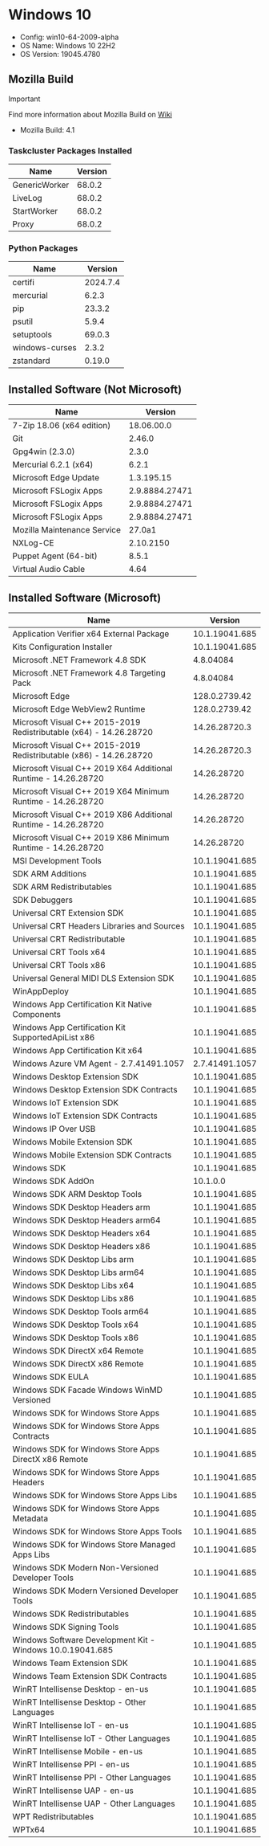 ﻿# Windows 10

- Config: win10-64-2009-alpha
- OS Name: Windows 10 22H2
- OS Version: 19045.4780

## Mozilla Build

> [!IMPORTANT]
> Find more information about Mozilla Build on [Wiki](https://wiki.mozilla.org/MozillaBuild#Technical_Details)

- Mozilla Build: 4.1

### Taskcluster Packages Installed

| Name          | Version |
| ------------- | ------- |
| GenericWorker | 68.0.2  |
| LiveLog       | 68.0.2  |
| StartWorker   | 68.0.2  |
| Proxy         | 68.0.2  |

### Python Packages

| Name           | Version  |
| -------------- | -------- |
| certifi        | 2024.7.4 |
| mercurial      | 6.2.3    |
| pip            | 23.3.2   |
| psutil         | 5.9.4    |
| setuptools     | 69.0.3   |
| windows-curses | 2.3.2    |
| zstandard      | 0.19.0   |

## Installed Software (Not Microsoft)

| Name                        | Version        |
| --------------------------- | -------------- |
| 7-Zip 18.06 (x64 edition)   | 18.06.00.0     |
| Git                         | 2.46.0         |
| Gpg4win (2.3.0)             | 2.3.0          |
| Mercurial 6.2.1 (x64)       | 6.2.1          |
| Microsoft Edge Update       | 1.3.195.15     |
| Microsoft FSLogix Apps      | 2.9.8884.27471 |
| Microsoft FSLogix Apps      | 2.9.8884.27471 |
| Microsoft FSLogix Apps      | 2.9.8884.27471 |
| Mozilla Maintenance Service | 27.0a1         |
| NXLog-CE                    | 2.10.2150      |
| Puppet Agent (64-bit)       | 8.5.1          |
| Virtual Audio Cable         | 4.64           |

## Installed Software (Microsoft)

| Name                                                               | Version        |
| ------------------------------------------------------------------ | -------------- |
| Application Verifier x64 External Package                          | 10.1.19041.685 |
| Kits Configuration Installer                                       | 10.1.19041.685 |
| Microsoft .NET Framework 4.8 SDK                                   | 4.8.04084      |
| Microsoft .NET Framework 4.8 Targeting Pack                        | 4.8.04084      |
| Microsoft Edge                                                     | 128.0.2739.42  |
| Microsoft Edge WebView2 Runtime                                    | 128.0.2739.42  |
| Microsoft Visual C++ 2015-2019 Redistributable (x64) - 14.26.28720 | 14.26.28720.3  |
| Microsoft Visual C++ 2015-2019 Redistributable (x86) - 14.26.28720 | 14.26.28720.3  |
| Microsoft Visual C++ 2019 X64 Additional Runtime - 14.26.28720     | 14.26.28720    |
| Microsoft Visual C++ 2019 X64 Minimum Runtime - 14.26.28720        | 14.26.28720    |
| Microsoft Visual C++ 2019 X86 Additional Runtime - 14.26.28720     | 14.26.28720    |
| Microsoft Visual C++ 2019 X86 Minimum Runtime - 14.26.28720        | 14.26.28720    |
| MSI Development Tools                                              | 10.1.19041.685 |
| SDK ARM Additions                                                  | 10.1.19041.685 |
| SDK ARM Redistributables                                           | 10.1.19041.685 |
| SDK Debuggers                                                      | 10.1.19041.685 |
| Universal CRT Extension SDK                                        | 10.1.19041.685 |
| Universal CRT Headers Libraries and Sources                        | 10.1.19041.685 |
| Universal CRT Redistributable                                      | 10.1.19041.685 |
| Universal CRT Tools x64                                            | 10.1.19041.685 |
| Universal CRT Tools x86                                            | 10.1.19041.685 |
| Universal General MIDI DLS Extension SDK                           | 10.1.19041.685 |
| WinAppDeploy                                                       | 10.1.19041.685 |
| Windows App Certification Kit Native Components                    | 10.1.19041.685 |
| Windows App Certification Kit SupportedApiList x86                 | 10.1.19041.685 |
| Windows App Certification Kit x64                                  | 10.1.19041.685 |
| Windows Azure VM Agent - 2.7.41491.1057                            | 2.7.41491.1057 |
| Windows Desktop Extension SDK                                      | 10.1.19041.685 |
| Windows Desktop Extension SDK Contracts                            | 10.1.19041.685 |
| Windows IoT Extension SDK                                          | 10.1.19041.685 |
| Windows IoT Extension SDK Contracts                                | 10.1.19041.685 |
| Windows IP Over USB                                                | 10.1.19041.685 |
| Windows Mobile Extension SDK                                       | 10.1.19041.685 |
| Windows Mobile Extension SDK Contracts                             | 10.1.19041.685 |
| Windows SDK                                                        | 10.1.19041.685 |
| Windows SDK AddOn                                                  | 10.1.0.0       |
| Windows SDK ARM Desktop Tools                                      | 10.1.19041.685 |
| Windows SDK Desktop Headers arm                                    | 10.1.19041.685 |
| Windows SDK Desktop Headers arm64                                  | 10.1.19041.685 |
| Windows SDK Desktop Headers x64                                    | 10.1.19041.685 |
| Windows SDK Desktop Headers x86                                    | 10.1.19041.685 |
| Windows SDK Desktop Libs arm                                       | 10.1.19041.685 |
| Windows SDK Desktop Libs arm64                                     | 10.1.19041.685 |
| Windows SDK Desktop Libs x64                                       | 10.1.19041.685 |
| Windows SDK Desktop Libs x86                                       | 10.1.19041.685 |
| Windows SDK Desktop Tools arm64                                    | 10.1.19041.685 |
| Windows SDK Desktop Tools x64                                      | 10.1.19041.685 |
| Windows SDK Desktop Tools x86                                      | 10.1.19041.685 |
| Windows SDK DirectX x64 Remote                                     | 10.1.19041.685 |
| Windows SDK DirectX x86 Remote                                     | 10.1.19041.685 |
| Windows SDK EULA                                                   | 10.1.19041.685 |
| Windows SDK Facade Windows WinMD Versioned                         | 10.1.19041.685 |
| Windows SDK for Windows Store Apps                                 | 10.1.19041.685 |
| Windows SDK for Windows Store Apps Contracts                       | 10.1.19041.685 |
| Windows SDK for Windows Store Apps DirectX x86 Remote              | 10.1.19041.685 |
| Windows SDK for Windows Store Apps Headers                         | 10.1.19041.685 |
| Windows SDK for Windows Store Apps Libs                            | 10.1.19041.685 |
| Windows SDK for Windows Store Apps Metadata                        | 10.1.19041.685 |
| Windows SDK for Windows Store Apps Tools                           | 10.1.19041.685 |
| Windows SDK for Windows Store Managed Apps Libs                    | 10.1.19041.685 |
| Windows SDK Modern Non-Versioned Developer Tools                   | 10.1.19041.685 |
| Windows SDK Modern Versioned Developer Tools                       | 10.1.19041.685 |
| Windows SDK Redistributables                                       | 10.1.19041.685 |
| Windows SDK Signing Tools                                          | 10.1.19041.685 |
| Windows Software Development Kit - Windows 10.0.19041.685          | 10.1.19041.685 |
| Windows Team Extension SDK                                         | 10.1.19041.685 |
| Windows Team Extension SDK Contracts                               | 10.1.19041.685 |
| WinRT Intellisense Desktop - en-us                                 | 10.1.19041.685 |
| WinRT Intellisense Desktop - Other Languages                       | 10.1.19041.685 |
| WinRT Intellisense IoT - en-us                                     | 10.1.19041.685 |
| WinRT Intellisense IoT - Other Languages                           | 10.1.19041.685 |
| WinRT Intellisense Mobile - en-us                                  | 10.1.19041.685 |
| WinRT Intellisense PPI - en-us                                     | 10.1.19041.685 |
| WinRT Intellisense PPI - Other Languages                           | 10.1.19041.685 |
| WinRT Intellisense UAP - en-us                                     | 10.1.19041.685 |
| WinRT Intellisense UAP - Other Languages                           | 10.1.19041.685 |
| WPT Redistributables                                               | 10.1.19041.685 |
| WPTx64                                                             | 10.1.19041.685 |

